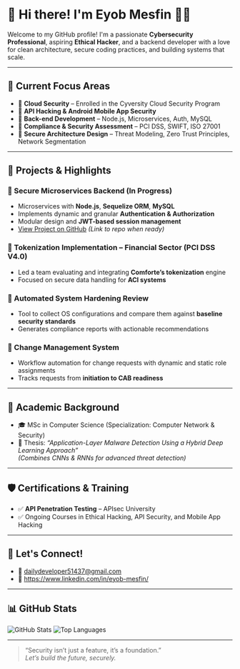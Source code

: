# 👋 Hi there! I'm Eyob Mesfin 👨‍💻

Welcome to my GitHub profile! I'm a passionate **Cybersecurity Professional**, aspiring **Ethical Hacker**, and a backend developer with a love for clean architecture, secure coding practices, and building systems that scale.

---

## 🔐 Current Focus Areas

- 🔸 **Cloud Security** – Enrolled in the Cyversity Cloud Security Program  
- 🔸 **API Hacking & Android Mobile App Security**  
- 🔸 **Back-end Development** – Node.js, Microservices, Auth, MySQL  
- 🔸 **Compliance & Security Assessment** – PCI DSS, SWIFT, ISO 27001  
- 🔸 **Secure Architecture Design** – Threat Modeling, Zero Trust Principles, Network Segmentation

---

## 🚀 Projects & Highlights

### 🔹 Secure Microservices Backend (In Progress)
- Microservices with **Node.js**, **Sequelize ORM**, **MySQL**
- Implements dynamic and granular **Authentication & Authorization**
- Modular design and **JWT-based session management**
- [View Project on GitHub](#) *(Link to repo when ready)*

### 🔹 Tokenization Implementation – Financial Sector (PCI DSS V4.0)
- Led a team evaluating and integrating **Comforte’s tokenization** engine
- Focused on secure data handling for **ACI systems**

### 🔹 Automated System Hardening Review
- Tool to collect OS configurations and compare them against **baseline security standards**
- Generates compliance reports with actionable recommendations

### 🔹 Change Management System
- Workflow automation for change requests with dynamic and static role assignments
- Tracks requests from **initiation to CAB readiness**

---

## 📘 Academic Background

- 🎓 MSc in Computer Science (Specialization: Computer Network & Security)
- 📄 Thesis: _“Application-Layer Malware Detection Using a Hybrid Deep Learning Approach”_  
  *(Combines CNNs & RNNs for advanced threat detection)*

---

## 🛡 Certifications & Training

- ✅ **API Penetration Testing** – APIsec University  
- ✅ Ongoing Courses in Ethical Hacking, API Security, and Mobile App Hacking

---

## 💬 Let's Connect!

- 📧 dailydeveloper51437@gmail.com
- 💼 https://www.linkedin.com/in/eyob-mesfin/

---

## 📊 GitHub Stats

![GitHub Stats](https://github-readme-stats.vercel.app/api?username=dailydeveloper0&show_icons=true&theme=radical)
![Top Languages](https://github-readme-stats.vercel.app/api/top-langs/?username=dailydeveloper0&layout=compact&theme=radical)

---

> “Security isn’t just a feature, it’s a foundation.”  
> _Let’s build the future, securely._


